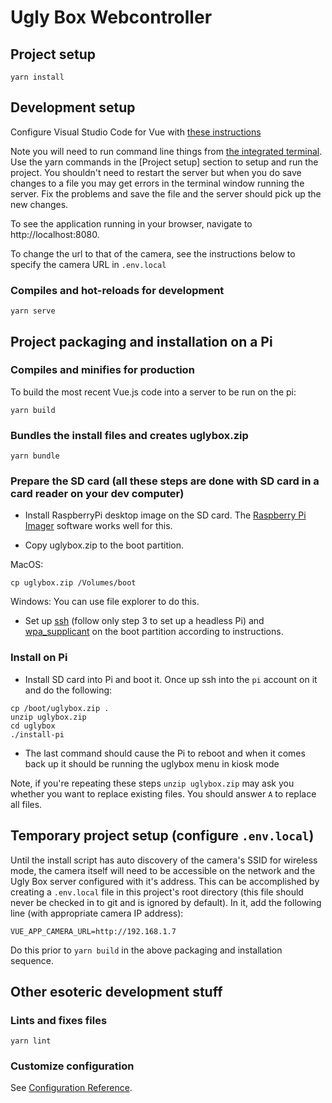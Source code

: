 # Ugly Box Webcontroller

## Project setup
```
yarn install
```

## Development setup
Configure Visual Studio Code for Vue with [these instructions](https://code.visualstudio.com/docs/nodejs/vuejs-tutorial)

Note you will need to run command line things from [the integrated terminal](https://code.visualstudio.com/docs/nodejs/nodejs-tutorial#_integrated-terminal).
Use the yarn commands in the [Project setup]  section to setup and run the project.
You shouldn't need to restart the server but when you do save changes to a file you may get errors in the terminal window running the server. Fix the problems and save the file and the server should pick up the new changes.

To see the application running in your browser, navigate to http://localhost:8080.

To change the url to that of the camera, see the instructions below to specify the camera URL in `.env.local`

### Compiles and hot-reloads for development
```
yarn serve
```

## Project packaging and installation on a Pi

### Compiles and minifies for production
To build the most recent Vue.js code into a server to be run on the pi:
```
yarn build
```

### Bundles the install files and creates uglybox.zip
```
yarn bundle
```

### Prepare the SD card (all these steps are done with SD card in a card reader on your dev computer)
- Install RaspberryPi desktop image on the SD card. The [Raspberry Pi Imager](https://www.raspberrypi.org/software/) software works well for this.

- Copy uglybox.zip to the boot partition.

MacOS:
```
cp uglybox.zip /Volumes/boot
```

Windows: You can use file explorer to do this.

- Set up [ssh](https://www.raspberrypi.org/documentation/remote-access/ssh/) (follow only step 3 to set up a headless Pi) and [wpa_supplicant](https://www.raspberrypi.org/documentation/configuration/wireless/headless.md) on the boot partition according to instructions.

### Install on Pi

- Install SD card into Pi and boot it. Once up ssh into the `pi` account on it and do the following:

```
cp /boot/uglybox.zip .
unzip uglybox.zip
cd uglybox
./install-pi
```

- The last command should cause the Pi to reboot and when it comes back up it should be running the uglybox menu in kiosk mode

Note, if you're repeating these steps `unzip uglybox.zip` may ask you whether you want to replace existing files. You should answer `A` to replace all files.

## Temporary project setup (configure `.env.local`)

Until the install script has auto discovery of the camera's SSID for wireless mode, the camera itself will need to be accessible on the network and the Ugly Box server configured with it's address. This can be accomplished by creating a `.env.local` file in this project's root directory (this file should never be checked in to git and is ignored by default). In it, add the following line (with appropriate camera IP address):

```
VUE_APP_CAMERA_URL=http://192.168.1.7
```

Do this prior to `yarn build` in the above packaging and installation sequence.

## Other esoteric development stuff

### Lints and fixes files
```
yarn lint
```

### Customize configuration
See [Configuration Reference](https://cli.vuejs.org/config/).

